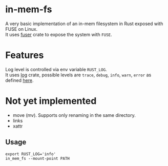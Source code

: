 # in-mem-fs

A very basic implementation of an in-mem filesystem in Rust exposed with FUSE on Linux. \
It uses [fuser](https://crates.io/crates/fuser) crate to expose the system with `FUSE`.

# Features
Log level is controlled via env variable `RUST_LOG`. \
It uses [log](https://crates.io/crates/log) crate, possible levels are `trace`, `debug`, `info`, `warn`, `error` as defined [here](https://docs.rs/log/latest/log/#macros).

# Not yet implemented
- move (mv). Supports only renaming in the same directory.
- links
- xattr

## Usage
```
export RUST_LOG='info'
in_mem_fs --mount-point PATH
```
